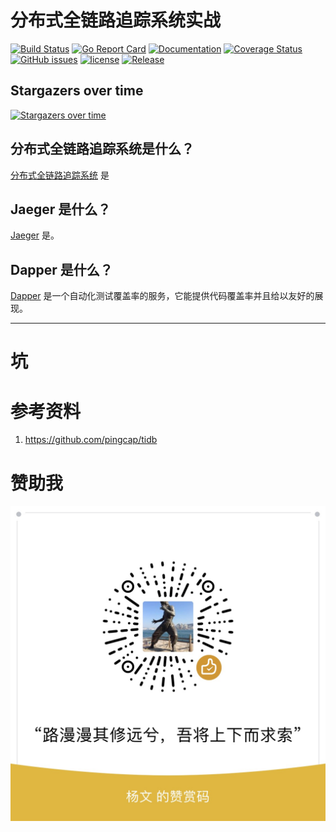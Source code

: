 # 分布式全链路追踪系统实战 #
[![Build Status](https://travis-ci.org/yangwenmai/jaeger-opentracing-examples.svg?branch=master)](https://travis-ci.org/yangwenmai/jaeger-opentracing-examples) [![Go Report Card](https://goreportcard.com/badge/github.com/yangwenmai/jaeger-opentracing-examples)](https://goreportcard.com/report/github.com/yangwenmai/jaeger-opentracing-examples)  [![Documentation](https://godoc.org/github.com/yangwenmai/jaeger-opentracing-examples?status.svg)](http://godoc.org/github.com/yangwenmai/jaeger-opentracing-examples) [![Coverage Status](https://coveralls.io/repos/github/yangwenmai/jaeger-opentracing-examples/badge.svg?branch=master)](https://coveralls.io/github/yangwenmai/jaeger-opentracing-examples?branch=master) [![GitHub issues](https://img.shields.io/github/issues/yangwenmai/jaeger-opentracing-examples.svg)](https://github.com/yangwenmai/jaeger-opentracing-examples/issues) [![license](https://img.shields.io/github/license/yangwenmai/jaeger-opentracing-examples.svg?maxAge=2592000)](https://github.com/yangwenmai/jaeger-opentracing-examples/LICENSE) [![Release](https://img.shields.io/github/release/yangwenmai/jaeger-opentracing-examples.svg?label=Release)](https://github.com/yangwenmai/jaeger-opentracing-examples/releases)

## Stargazers over time

[![Stargazers over time](https://starcharts.herokuapp.com/yangwenmai/jaeger-opentracing-examples.svg)](https://starcharts.herokuapp.com/yangwenmai/jaeger-opentracing-examples)

## 分布式全链路追踪系统是什么？

[分布式全链路追踪系统](https://) 是

## Jaeger 是什么？

[Jaeger](https://github.com/jaegertracing/jaeger) 是。

## Dapper 是什么？

[Dapper](https://coveralls.io) 是一个自动化测试覆盖率的服务，它能提供代码覆盖率并且给以友好的展现。

----

# 坑


# 参考资料

1. https://github.com/pingcap/tidb

# 赞助我

![微信支付](./docs/wxpay.jpg)
